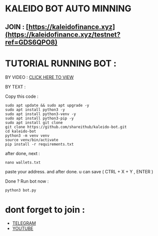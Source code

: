 # KALEIDO BOT AUTO MINNING 

## JOIN : [https://kaleidofinance.xyz](https://kaleidofinance.xyz/testnet?ref=GDS6QPO8)

# TUTORIAL RUNNING BOT :

BY VIDEO : [CLICK HERE TO VIEW](https://youtu.be/Fwa3WNGTrw0)

BY TEXT :

Copy this code :
```
sudo apt update && sudo apt upgrade -y
sudo apt install python3 -y
sudo apt install python3-venv -y
sudo apt install python3-pip -y
sudo apt install git clone
git clone https://github.com/shareithub/kaleido-bot.git
cd kaleido-bot
python3 -m venv venv
source venv/bin/activate
pip install -r requirements.txt
```

after done, next :
```
nano wallets.txt
```

paste your address. and after done. u can save ( CTRL + X + Y , ENTER )

Done ? Run bot now :
```
python3 bot.py
```

# dont forget to join :
- [TELEGRAM](https://t.me/SHAREITHUB_COM)
- [YOUTUBE](https://www.youtube.com/channel/UCUvH2S-T6T_hc7DjxhVd28A)
